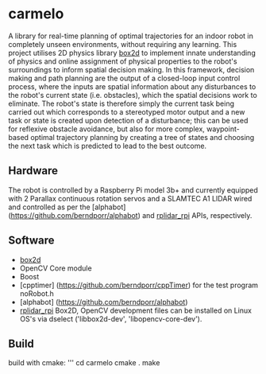 # carmelo
 A library for real-time planning of optimal trajectories for an indoor robot in completely unseen environments, without requiring any learning. This project utilises 2D physics library [box2d](https://github.com/erincatto/box2d) to implement innate understanding of physics and online assignment of physical properties to the robot's surroundings to inform spatial decision making. In this framework, decision making and path planning are the output of a closed-loop input control process, where the inputs are spatial information about any disturbances to the robot's current state (i.e. obstacles), which the spatial decisions work to eliminate. The robot's state is therefore simply the current task being carried out which corresponds to a stereotyped motor output and a new task or state is created upon detection of a disturbance; this can be used for reflexive obstacle avoidance, but also for more complex, waypoint-based optimal trajectory planning by creating a tree of states and choosing the next task which is predicted to lead to the best outcome.
 
## Hardware

The robot is controlled by a Raspberry Pi model 3b+ and currently equipped with 2 Parallax continuous rotation servos and a SLAMTEC A1 LIDAR wired and controlled as per the [alphabot] (https://github.com/berndporr/alphabot) and [rplidar_rpi](https://github.com/berndporr/rplidar_rpi) APIs, respectively.
 
## Software 

- [box2d](https://github.com/erincatto/box2d)
- OpenCV Core module
- Boost
- [cpptimer] (https://github.com/berndporr/cppTimer) for the test program noRobot.h
- [alphabot] (https://github.com/berndporr/alphabot)
- [rplidar_rpi](https://github.com/berndporr/rplidar_rpi)
Box2D, OpenCV development files can be installed on Linux OS's via dselect ('libbox2d-dev', 'libopencv-core-dev').

## Build

build with cmake:
'''
cd carmelo
cmake .
make


